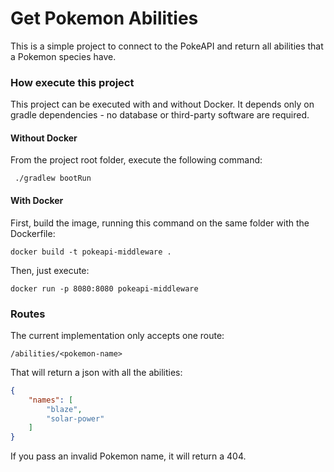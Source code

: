 # Get Pokemon Abilities

This is a simple project to connect to the PokeAPI and return all abilities that a Pokemon species have.

### How execute this project

This project can be executed with and without Docker. It depends only on gradle dependencies - no database or third-party
software are required.

#### Without Docker

From the project root folder, execute the following command: 

``` ./gradlew bootRun```

#### With Docker

First, build the image, running this command on the same folder with the Dockerfile: 

```docker build -t pokeapi-middleware .```

Then, just execute:

```docker run -p 8080:8080 pokeapi-middleware ```


### Routes

The current implementation only accepts one route:

`/abilities/<pokemon-name>` 

That will return a json with all the abilities:

```json 
{
	"names": [
		"blaze",
		"solar-power"
	]
}
```

If you pass an invalid Pokemon name, it will return a 404.
